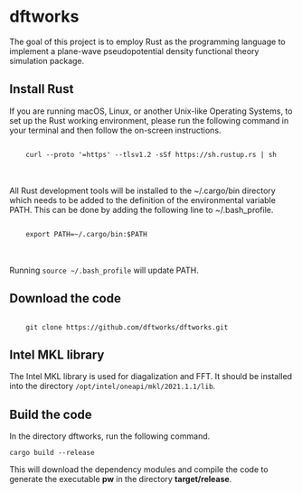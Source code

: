 # dftworks

The goal of this project is to employ Rust as the programming language to implement a plane-wave pseudopotential density functional theory simulation package.

## Install Rust
If you are running macOS, Linux, or another Unix-like Operating Systems, to set up the Rust working environment, please run the following command in your terminal and then follow the on-screen instructions.

<code>
    curl --proto '=https' --tlsv1.2 -sSf https://sh.rustup.rs | sh
</code><br/>
<br/>

All Rust development tools will be installed to the ~/.cargo/bin directory which needs to be added to the definition of the environmental variable PATH. This can be done by adding the following line to ~/.bash_profile.

<code>
    export PATH=~/.cargo/bin:$PATH
</code>

<br/>
<br/>

Running <code>source ~/.bash_profile</code> will update PATH.

## Download the code

<code>
    git clone https://github.com/dftworks/dftworks.git
</code>

## Intel MKL library

The Intel MKL library is used for diagalization and FFT. It should be installed into the directory <code>/opt/intel/oneapi/mkl/2021.1.1/lib</code>.

## Build the code

In the directory dftworks, run the following command.

<code>cargo build --release</code>

This will download the dependency modules and compile the code to generate the executable **pw** in the directory **target/release**.
